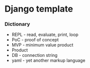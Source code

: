 # Django template


### Dictionary
- REPL - read, evaluate, print, loop
- PoC - proof of concept
- MVP - minimum value product
- Product
- DB - connection string
- yaml - yet another markup language